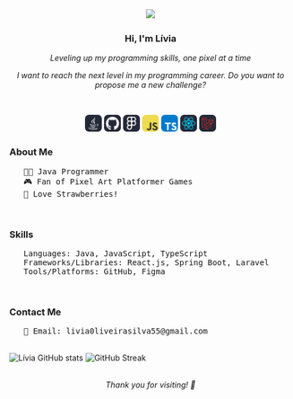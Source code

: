 <div align="center">
  <img src="https://github.com/livia-oliveira/livia-oliveira/assets/91535618/e89fc500-b366-4861-a909-d7f0325ef4bf">
</div>
<h3 align="center">
  Hi, I'm Lívia
</h3>
<div align="center">
  <p><em>Leveling up my programming skills, one pixel at a time</em></p>
  <p><em>I want to reach the next level in my programming career. Do you want to propose me a new challenge?</em></p>
</div>
<br>
<p align="center">
  <img src="https://raw.githubusercontent.com/tandpfun/skill-icons/59059d9d1a2c092696dc66e00931cc1181a4ce1f/icons/Java-Dark.svg" width="30" >
  <img src="https://raw.githubusercontent.com/tandpfun/skill-icons/d1c752b99bb25a0e5aa363bae1db2809173ee966/icons/Github-Dark.svg" width="30" >
  <img src="https://raw.githubusercontent.com/tandpfun/skill-icons/d1c752b99bb25a0e5aa363bae1db2809173ee966/icons/Figma-Dark.svg" width="30" >
   <img src="https://raw.githubusercontent.com/tandpfun/skill-icons/d1c752b99bb25a0e5aa363bae1db2809173ee966/icons/JavaScript.svg" width="30" >
  <img src="https://raw.githubusercontent.com/tandpfun/skill-icons/d1c752b99bb25a0e5aa363bae1db2809173ee966/icons/TypeScript.svg" width="30" >
  <img src="https://raw.githubusercontent.com/tandpfun/skill-icons/d1c752b99bb25a0e5aa363bae1db2809173ee966/icons/React-Dark.svg" width="30" >
  <img src="https://raw.githubusercontent.com/tandpfun/skill-icons/59059d9d1a2c092696dc66e00931cc1181a4ce1f/icons/Laravel-Dark.svg" width="30" >
<p/>
<div >
<h3 >About Me</h3> 
<pre>
   👩‍💻 Java Programmer
   🎮 Fan of Pixel Art Platformer Games
   🍓 Love Strawberries!
</pre>
<br>
<h3 >Skills</h3> 
<pre>
   Languages: Java, JavaScript, TypeScript
   Frameworks/Libraries: React.js, Spring Boot, Laravel
   Tools/Platforms: GitHub, Figma
</pre>
<br>
<h3 >Contact Me</h3>
<pre>
   📧 Email: livia0liveirasilva55@gmail.com
</pre>
<br>
<img alt="Lívia GitHub stats" src="https://github-readme-stats.vercel.app/api?username=livia-oliveira&show_icons=true&theme=buefy"/>
<img alt="GitHub Streak" src="https://streak-stats.demolab.com/?user=livia-oliveira&theme=buefy" >
<br>
<br>
<p align="center">
   <em>Thank you for visiting! 🍓</em>
</p>
</div>


 
